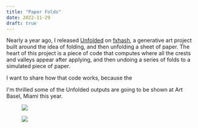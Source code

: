 ```yaml
---
title: "Paper Folds"
date: 2022-11-29
draft: true
---
```


Nearly a year ago, I released 
[Unfolded](/art/unfolded) on [fxhash](https://www.fxhash.xyz/generative/3177), a generative art project
built around the idea of folding, and then unfolding a sheet of paper. The
heart of this project is a piece of code that computes where all the crests and
valleys appear after applying, and then undoing a series of folds to a
simulated piece of paper.

I want to share how that code works, because the 

I'm thrilled some of the Unfolded outputs are going to be shown at Art Basel,
Miami this year.

<div class="grid-2">
  <figure class="wide padded">
    <img src="/img/posts/paper-folds/high-res/unfolded-crease-lines.webp">
  </figure>
  <figure class="wide padded">
    <img src="/img/posts/paper-folds/high-res/unfolded-crease-pattern.webp">
  </figure>
</div>
